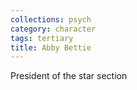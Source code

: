```yaml
---
collections: psych
category: character
tags: tertiary
title: Abby Bettie
---
```


President of the star section